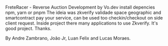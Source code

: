 FreteRacer - Reverse Auction
Development by Vo.dev
install depencies npm, yarn or pnpm
The ideia was zkverify validade space geographic and smartcontract pay your service, 
can be used too checkin/checkout on side client request.
Inside project there many applications to use Zkverify.
It's good project.
Thanks.
  
By Andre Zambrano, João Jr, Luan Felix and Lucas Moraes.
